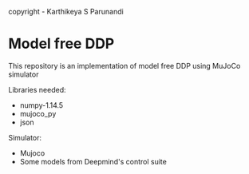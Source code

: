 copyright - Karthikeya S Parunandi

# Model free DDP
This repository is an implementation of model free DDP using MuJoCo simulator

Libraries needed:
- numpy-1.14.5
- mujoco_py
- json

Simulator:
- Mujoco
- Some models from Deepmind's control suite
